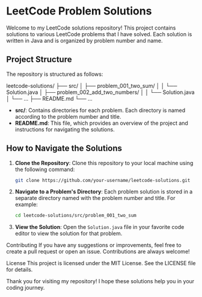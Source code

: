 # LeetCode Problem Solutions

Welcome to my LeetCode solutions repository! This project contains solutions to various LeetCode problems that I have solved.
Each solution is written in Java and is organized by problem number and name.

## Project Structure

The repository is structured as follows:

leetcode-solutions/
├── src/
│ ├── problem_001_two_sum/
│ │ └── Solution.java
│ ├── problem_002_add_two_numbers/
│ │ └── Solution.java
│ └── ...
├── README.md
└── ...


- **src/**: Contains directories for each problem. Each directory is named according to the problem number and title.
- **README.md**: This file, which provides an overview of the project and instructions for navigating the solutions.

## How to Navigate the Solutions

1. **Clone the Repository**: Clone this repository to your local machine using the following command:
    ```sh
    git clone https://github.com/your-username/leetcode-solutions.git
    ```

2. **Navigate to a Problem's Directory**: Each problem solution is stored in a separate directory named with the problem number and title. For example:
    ```sh
    cd leetcode-solutions/src/problem_001_two_sum
    ```

3. **View the Solution**: Open the `Solution.java` file in your favorite code editor to view the solution for that problem.


Contributing
If you have any suggestions or improvements, feel free to create a pull request or open an issue. Contributions are always welcome!

License
This project is licensed under the MIT License. See the LICENSE file for details.

Thank you for visiting my repository! I hope these solutions help you in your coding journey.
